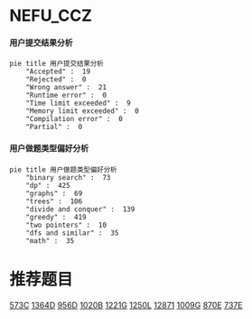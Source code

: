 # NEFU_CCZ

<!-- tabs:start -->



#### **用户提交结果分析**

```mermaid
pie title 用户提交结果分析
    "Accepted" :  19
    "Rejected" :  0
    "Wrong answer" :  21
    "Runtime error" :  0
    "Time limit exceeded" :  9
    "Memory limit exceeded" :  0
    "Compilation error" :  0
    "Partial" :  0
```

#### **用户做题类型偏好分析**

```mermaid
pie title 用户做题类型偏好分析
    "binary search" :  73
    "dp" :  425
    "graphs" :  69
    "trees" :  106
    "divide and conquer" :  139
    "greedy" :  419
    "two pointers" :  10
    "dfs and similar" :  35
    "math" :  35
```



<!-- tabs:end -->
# 推荐题目
[573C](https://codeforces.com/contest/573/problem/C)
[1364D](https://codeforces.com/contest/1364/problem/D)
[956D](https://codeforces.com/contest/956/problem/D)
[1020B](https://codeforces.com/contest/1020/problem/B)
[1221G](https://codeforces.com/contest/1221/problem/G)
[1250L](https://codeforces.com/contest/1250/problem/L)
[12871](https://codeforces.com/contest/1287/problem/1)
[1009G](https://codeforces.com/contest/1009/problem/G)
[870E](https://codeforces.com/contest/870/problem/E)
[737E](https://codeforces.com/contest/737/problem/E)
